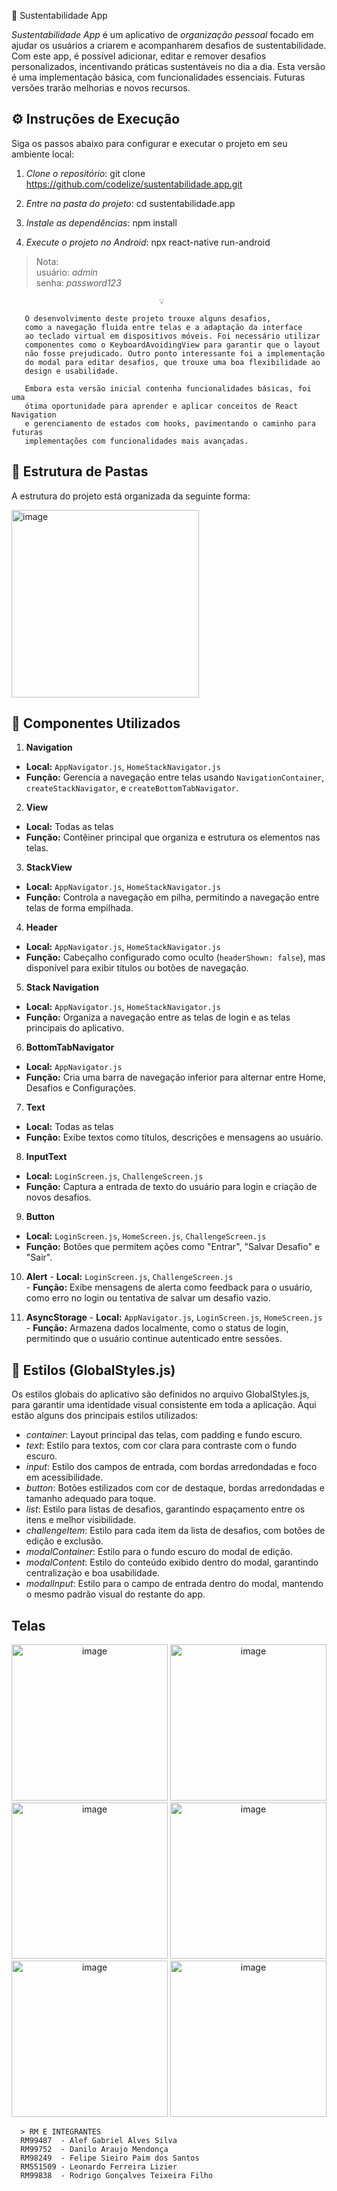 🌿 Sustentabilidade App 

*Sustentabilidade App* é um aplicativo de *organização pessoal* focado em ajudar os usuários a criarem e acompanharem desafios de sustentabilidade. Com este app, é possível adicionar, editar e remover desafios personalizados, incentivando práticas sustentáveis no dia a dia. Esta versão é uma implementação básica, com funcionalidades essenciais. Futuras versões trarão melhorias e novos recursos.

## ⚙️ Instruções de Execução

Siga os passos abaixo para configurar e executar o projeto em seu ambiente local:

1. *Clone o repositório*:
   git clone https://github.com/codelize/sustentabilidade.app.git
   

2. *Entre na pasta do projeto*:
   cd sustentabilidade.app
   

3. *Instale as dependências*:
   npm install
   

4. *Execute o projeto no Android*:
   npx react-native run-android

> Nota: <br>
       usuário: *admin* <br>
       senha: *password123*
   

                                     💡 
                                     
       O desenvolvimento deste projeto trouxe alguns desafios, 
       como a navegação fluida entre telas e a adaptação da interface 
       ao teclado virtual em dispositivos móveis. Foi necessário utilizar 
       componentes como o KeyboardAvoidingView para garantir que o layout 
       não fosse prejudicado. Outro ponto interessante foi a implementação 
       do modal para editar desafios, que trouxe uma boa flexibilidade ao 
       design e usabilidade.

       Embora esta versão inicial contenha funcionalidades básicas, foi uma 
       ótima oportunidade para aprender e aplicar conceitos de React Navigation 
       e gerenciamento de estados com hooks, pavimentando o caminho para futuras 
       implementações com funcionalidades mais avançadas.

                                                                                            


## 📂 Estrutura de Pastas

A estrutura do projeto está organizada da seguinte forma:

<img src="https://github.com/user-attachments/assets/5494af2a-f305-4f54-94c0-b7b066561e01" alt="image" width="300"/>




## 🔧 Componentes Utilizados

1.  **Navigation**
   - **Local:** `AppNavigator.js`, `HomeStackNavigator.js`<br>
   - **Função:** Gerencia a navegação entre telas usando `NavigationContainer`, `createStackNavigator`, e `createBottomTabNavigator`.

2.  **View**
   - **Local:** Todas as telas
   - **Função:** Contêiner principal que organiza e estrutura os elementos nas telas.

3.  **StackView**
   - **Local:** `AppNavigator.js`, `HomeStackNavigator.js`<br>
   - **Função:** Controla a navegação em pilha, permitindo a navegação entre telas de forma empilhada.

4.  **Header**
   - **Local:** `AppNavigator.js`, `HomeStackNavigator.js`<br>
   - **Função:** Cabeçalho configurado como oculto (`headerShown: false`), mas disponível para exibir títulos ou botões de navegação.

5.  **Stack Navigation**
   - **Local:** `AppNavigator.js`, `HomeStackNavigator.js`<br>
   - **Função:** Organiza a navegação entre as telas de login e as telas principais do aplicativo.

6.  **BottomTabNavigator**
   - **Local:** `AppNavigator.js`<br>
   - **Função:** Cria uma barra de navegação inferior para alternar entre Home, Desafios e Configurações.

7.  **Text**
   - **Local:** Todas as telas<br>
   - **Função:** Exibe textos como títulos, descrições e mensagens ao usuário.

8.  **InputText**
   - **Local:** `LoginScreen.js`, `ChallengeScreen.js`<br>
   - **Função:** Captura a entrada de texto do usuário para login e criação de novos desafios.

9.  **Button**
   - **Local:** `LoginScreen.js`, `HomeScreen.js`, `ChallengeScreen.js`<br>
   - **Função:** Botões que permitem ações como "Entrar", "Salvar Desafio" e "Sair".

10.  **Alert**
    - **Local:** `LoginScreen.js`, `ChallengeScreen.js`<br>
    - **Função:** Exibe mensagens de alerta como feedback para o usuário, como erro no login ou tentativa de salvar um desafio vazio.

11.  **AsyncStorage**
    - **Local:** `AppNavigator.js`, `LoginScreen.js`, `HomeScreen.js`<br>
    - **Função:** Armazena dados localmente, como o status de login, permitindo que o usuário continue autenticado entre sessões.


## 🎨 Estilos (GlobalStyles.js)

Os estilos globais do aplicativo são definidos no arquivo GlobalStyles.js, para garantir uma identidade visual consistente em toda a aplicação. Aqui estão alguns dos principais estilos utilizados:

- *container*: Layout principal das telas, com padding e fundo escuro.
- *text*: Estilo para textos, com cor clara para contraste com o fundo escuro.
- *input*: Estilo dos campos de entrada, com bordas arredondadas e foco em acessibilidade.
- *button*: Botões estilizados com cor de destaque, bordas arredondadas e tamanho adequado para toque.
- *list*: Estilo para listas de desafios, garantindo espaçamento entre os itens e melhor visibilidade.
- *challengeItem*: Estilo para cada item da lista de desafios, com botões de edição e exclusão.
- *modalContainer*: Estilo para o fundo escuro do modal de edição.
- *modalContent*: Estilo do conteúdo exibido dentro do modal, garantindo centralização e boa usabilidade.
- *modalInput*: Estilo para o campo de entrada dentro do modal, mantendo o mesmo padrão visual do restante do app.


## Telas

<p align="center">
  <img src="https://github.com/user-attachments/assets/dfdd1543-0d65-4408-adce-2d57b294ce57" alt="image" width="250"/>
  <img src="https://github.com/user-attachments/assets/c381ee0d-f806-4017-bbae-74958743bff6" alt="image" width="250"/>
  <img src="https://github.com/user-attachments/assets/56330f9f-515b-4bd1-ac22-482ce4ab0a81" alt="image" width="250"/>
  <img src="https://github.com/user-attachments/assets/3db07ef1-9442-4ba2-b203-6888f20a3f0c" alt="image" width="250"/>
  <img src="https://github.com/user-attachments/assets/7148aa4a-4f22-496d-8269-013711c22bc4" alt="image" width="250"/>
  <img src="https://github.com/user-attachments/assets/262bfef5-7b7d-4366-9b48-e44f197dc145" alt="image" width="250"/>
</p>


      > RM E INTEGRANTES 
      RM99487  - Alef Gabriel Alves Silva
      RM99752  - Danilo Araujo Mendonça
      RM98249  - Felipe Sieiro Paim dos Santos 
      RM551509 - Leonardo Ferreira Lizier
      RM99838  - Rodrigo Gonçalves Teixeira Filho
